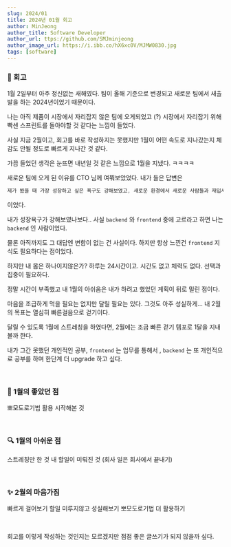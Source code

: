 ```yaml
---
slug: 2024/01
title: 2024년 01월 회고
author: MinJeong
author_title: Software Developer
author_url: ttps://github.com/SMJminjeong
author_image_url: https://i.ibb.co/hX6xc0V/MJMW0830.jpg
tags: [software]
---
```


### 💌 회고

1월 2일부터 아주 정신없는 새해였다. 팀이 올해 기준으로 변경되고 새로운 팀에서 새출발을 하는 2024년이었기 때문이다.

나는 아직 제품이 시장에서 자리잡지 않은 팀에 오게되었고 (?) 시장에서 자리잡기 위해 빡센 스프린트를 돌아야할 것 같다는 느낌이 들었다.

사실 지금 2월이고, 회고를 바로 작성하지는 못했지만 1월이 어떤 속도로 지나갔는지 체감도 안될 정도로 빠르게 지나간 것 같다.

가끔 들었던 생각은 눈뜨면 내년일 것 같은 느낌으로 1월을 지냈다. ㅋㅋㅋㅋ

새로운 팀에 오게 된 이유를 CTO 님께 여쭤보았었다. 내가 들은 답변은 
```java
제가 봤을 때 가장 성장하고 싶은 욕구도 강해보였고, 새로운 환경에서 새로운 사람들과 재입사한 기분을 느끼라고 그 팀에 합류하게 했습니다.
```
이었다.

내가 성장욕구가 강해보였나보다.. 사실 `backend` 와 `frontend` 중에 고르라고 하면 나는 `backend` 인 사람이었다.

물론 아직까지도 그 대답엔 변함이 없는 건 사실이다. 하지만 항상 느낀건 `frontend` 지식도 필요하다는 점이었다.

하지만 내 몸은 하나이지않은가? 하루는 24시간이고. 시간도 없고 체력도 없다. 선택과 집중이 필요하다.

정말 시간이 부족했고 내 1월의 아쉬움은 내가 하려고 했었던 계획이 뒤로 밀린 점이다. 

마음을 조급하게 먹을 필요는 없지만 달릴 필요는 있다. 그것도 아주 성실하게... 내 2월의 목표는 열심히 빠른걸음으로 걷기이다.

달릴 수 있도록 1월에 스트레칭을 하였다면, 2월에는 조금 빠른 걷기 템포로 1달을 지내볼까 한다.

내가 그간 못했던 개인적인 공부, `frontend` 는 업무를 통해서 , `backend` 는 또 개인적으로 공부를 하며 한단계 더 upgrade 하고 싶다.

<br/>

### 🎁 1월의 좋았던 점
뽀모도로기법 활용 시작해본 것

<br/>

### 🔍 1월의 아쉬운 점
스트레칭만 한 것
내 할일이 미뤄진 것 (회사 일은 회사에서 끝내기)

<br/>

### ✨ 2월의 마음가짐
빠르게 걸어보기
할일 미루지않고 성실해보기
뽀모도로기법 더 활용하기

<br/>

회고를 이렇게 작성하는 것인지는 모르겠지만 점점 좋은 글쓰기가 되지 않을까 싶다.


